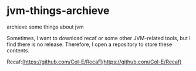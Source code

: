 # jvm-things-archieve
archieve some things about jvm

Sometimes, I want to download recaf or some other JVM-related tools, but I find there is no release. Therefore, I open a repository to store these contents.

Recaf:[https://github.com/Col-E/Recaf](https://github.com/Col-E/Recaf)

